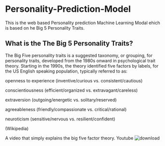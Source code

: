 # Personality-Prediction-Model
This is the web based Personality prediction Machine Learning Modal ehich is based on he Big 5 Personality Traits.
## What is the The Big 5 Personality Traits?
The Big Five personality traits is a suggested taxonomy, or grouping, for personality traits, developed from the 1980s onward in psychological trait theory. Starting in the 1990s, the theory identified five factors by labels, for the US English speaking population, typically referred to as:

openness to experience (inventive/curious vs. consistent/cautious)

conscientiousness (efficient/organized vs. extravagant/careless)

extraversion (outgoing/energetic vs. solitary/reserved)

agreeableness (friendly/compassionate vs. critical/rational)

neuroticism (sensitive/nervous vs. resilient/confident)

(Wikipedia)

A video that simply explains the big five factor theory. Youtube
![download](https://github.com/Sahil5635/Personality-Prediction-Model/assets/95239261/a5e9a278-e177-48be-958d-404a0d5b3d5e)

